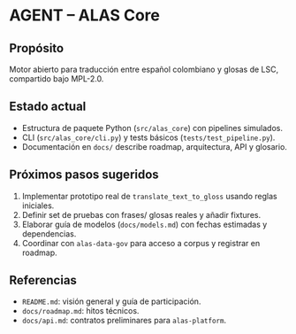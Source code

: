 # AGENT – ALAS Core

## Propósito
Motor abierto para traducción entre español colombiano y glosas de LSC, compartido bajo MPL-2.0.

## Estado actual
- Estructura de paquete Python (`src/alas_core`) con pipelines simulados.
- CLI (`src/alas_core/cli.py`) y tests básicos (`tests/test_pipeline.py`).
- Documentación en `docs/` describe roadmap, arquitectura, API y glosario.

## Próximos pasos sugeridos
1. Implementar prototipo real de `translate_text_to_gloss` usando reglas iniciales.
2. Definir set de pruebas con frases/ glosas reales y añadir fixtures.
3. Elaborar guía de modelos (`docs/models.md`) con fechas estimadas y dependencias.
4. Coordinar con `alas-data-gov` para acceso a corpus y registrar en roadmap.

## Referencias
- `README.md`: visión general y guía de participación.
- `docs/roadmap.md`: hitos técnicos.
- `docs/api.md`: contratos preliminares para `alas-platform`.
